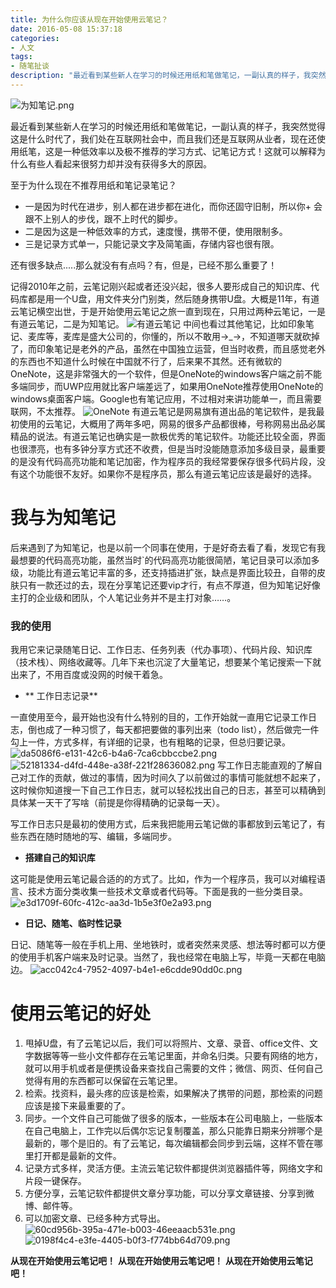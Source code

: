 ```yaml
---
title: 为什么你应该从现在开始使用云笔记？
date: 2016-05-08 15:37:18
categories:
- 人文
tags:
- 随笔扯谈
description: "最近看到某些新人在学习的时候还用纸和笔做笔记，一副认真的样子，我突然觉得这是什么时代了，我们处在互联网社会中，而且我们还是互联网从业者，现在还使用纸笔，这是一种低效率以及极不推荐的学习方式、记笔记方式！这就可以解释为什么有些人看起来很努力却并没有获得多大的原因。"
---
```


![为知笔记.png](//ww4.sinaimg.cn/large/006tNc79ly1g5d7z22hjkj30yg0dvqhw.jpg)

最近看到某些新人在学习的时候还用纸和笔做笔记，一副认真的样子，我突然觉得这是什么时代了，我们处在互联网社会中，而且我们还是互联网从业者，现在还使用纸笔，这是一种低效率以及极不推荐的学习方式、记笔记方式！这就可以解释为什么有些人看起来很努力却并没有获得多大的原因。
<!-- more -->
至于为什么现在不推荐用纸和笔记录笔记？
+ 一是因为时代在进步，别人都在进步都在进化，而你还固守旧制，所以你+ 会跟不上别人的步伐，跟不上时代的脚步。
+ 二是因为这是一种低效率的方式，速度慢，携带不便，使用限制多。
+ 三是记录方式单一，只能记录文字及简笔画，存储内容也很有限。

还有很多缺点.....那么就没有有点吗？有，但是，已经不那么重要了！

记得2010年之前，云笔记刚兴起或者还没兴起，很多人要形成自己的知识库、代码库都是用一个U盘，用文件夹分门别类，然后随身携带U盘。大概是11年，有道云笔记横空出世，于是开始使用云笔记之旅一直到现在，只用过两种云笔记，一是有道云笔记，二是为知笔记。
![有道云笔记](//ww2.sinaimg.cn/large/006tNc79ly1g5d7z2zg38j30w60ezal8.jpg)
中间也看过其他笔记，比如印象笔记、麦库等，麦库是盛大公司的，你懂的，所以不敢用→_→，不知道哪天就砍掉了，而印象笔记是老外的产品，虽然在中国独立运营，但当时收费，而且感觉老外的东西也不知道什么时候在中国就不行了，后来果不其然。还有微软的OneNote，这是非常强大的一个软件，但是OneNote的windows客户端之前不能多端同步，而UWP应用就比客户端差远了，如果用OneNote推荐使用OneNote的windows桌面客户端。Google也有笔记应用，不过相对来讲功能单一，而且需要联网，不太推荐。
![OneNote](//ww2.sinaimg.cn/large/006tNc79ly1g5d7z3gzatj30jl09kt8p.jpg)
有道云笔记是网易旗有道出品的笔记软件，是我最初使用的云笔记，大概用了两年多吧，网易的很多产品都很棒，号称网易出品必属精品的说法。有道云笔记也确实是一款极优秀的笔记软件。功能还比较全面，界面也很漂亮，也有多钟分享方式还不收费，但是当时没能随意添加多级目录，最重要的是没有代码高亮功能和笔记加密，作为程序员的我经常要保存很多代码片段，没有这个功能很不友好。如果你不是程序员，那么有道云笔记应该是最好的选择。

我与为知笔记
===================
后来遇到了为知笔记，也是以前一个同事在使用，于是好奇去看了看，发现它有我最想要的代码高亮功能，虽然当时`的代码高亮功能很简陋，笔记目录可以添加多级，功能比有道云笔记丰富的多，还支持插进扩张，缺点是界面比较丑，自带的皮肤只有一款还过的去，现在分享笔记还要vip才行，有点不厚道，但为知笔记好像主打的企业级和团队，个人笔记业务并不是主打对象……。

### 我的使用

我用它来记录随笔日记、工作日志、任务列表（代办事项）、代码片段、知识库（技术栈）、网络收藏等。几年下来也沉淀了大量笔记，想要某个笔记搜索一下就出来了，不用百度或没网的时候干着急。

+ ** 工作日志记录**

一直使用至今，最开始也没有什么特别的目的，工作开始就一直用它记录工作日志，倒也成了一种习惯了，每天都把要做的事列出来（todo list），然后做完一件勾上一件，方式多样，有详细的记录，也有粗略的记录，但总归要记录。
![da5086f6-e131-42c6-b4a6-7ca6cbbccbe2.png](//ww2.sinaimg.cn/large/006tNc79ly1g5d7z4grx1j30t00enmzt.jpg)
![52181334-d4fd-448e-a38f-221f28636082.png](//ww4.sinaimg.cn/large/006tNc79ly1g5d7z6oquyj30mb0cy40i.jpg)
写工作日志能直观的了解自己对工作的贡献，做过的事情，因为时间久了以前做过的事情可能就想不起来了，这时候你知道搜一下自己工作日志，就可以轻松找出自己的日志，甚至可以精确到具体某一天干了写啥（前提是你得精确的记录每一天）。

写工作日志只是最初的使用方式，后来我把能用云笔记做的事都放到云笔记了，有些东西在随时随地的写、编辑，多端同步。

+ **搭建自己的知识库**

这可能是使用云笔记最合适的的方式了。比如，作为一个程序员，我可以对编程语言、技术方面分类收集一些技术文章或者代码等。下面是我的一些分类目录。
![e3d1709f-60fc-412c-aa3d-1b5e3f0e2a93.png](//ww4.sinaimg.cn/large/006tNc79ly1g5d7z75bc4j30fo0ht0v9.jpg)

+ **日记、随笔、临时性记录**

日记、随笔等一般在手机上用、坐地铁时，或者突然来灵感、想法等时都可以方便的使用手机客户端来及时记录。当然了，我也经常在电脑上写，毕竟一天都在电脑边。
![acc042c4-7952-4097-b4e1-e6cdde90dd0c.png](//ww1.sinaimg.cn/large/006tNc79ly1g5d7z7qwisj30fm09qq4g.jpg)

使用云笔记的好处
==========================
1. 甩掉U盘，有了云笔记以后，我们可以将照片、文章、录音、office文件、文字数据等等一些小文件都存在云笔记里面，并命名归类。只要有网络的地方，就可以用手机或者是便携设备来查找自己需要的文件；微信、网页、任何自己觉得有用的东西都可以保留在云笔记里。
2. 检索。找资料，最头疼的应该是检索，如果解决了携带的问题，那检索的问题应该是接下来最重要的了。
3. 同步。一个文件自己可能做了很多的版本，一些版本在公司电脑上，一些版本在自己电脑上，工作完以后偶尔忘记复制覆盖，那么只能靠日期来分辨哪个是最新的，哪个是旧的。有了云笔记，每次编辑都会同步到云端，这样不管在哪里打开都是最新的文件。
4. 记录方式多样，灵活方便。主流云笔记软件都提供浏览器插件等，网络文字和片段一键保存。
5. 方便分享，云笔记软件都提供文章分享功能，可以分享文章链接、分享到微博、邮件等。
6. 可以加密文章、已经多种方式导出。
![60cd956b-395a-471e-b003-46eeaacb531e.png](//ww2.sinaimg.cn/large/006tNc79ly1g5d7z8jxssj30gm0ctt9z.jpg)
![0198f4c4-e3fe-4405-b0f3-f774bb64d709.png](//ww4.sinaimg.cn/large/006tNc79ly1g5d7z959e1j30j60ci76f.jpg)

**从现在开始使用云笔记吧！**
**从现在开始使用云笔记吧！**
**从现在开始使用云笔记吧！**